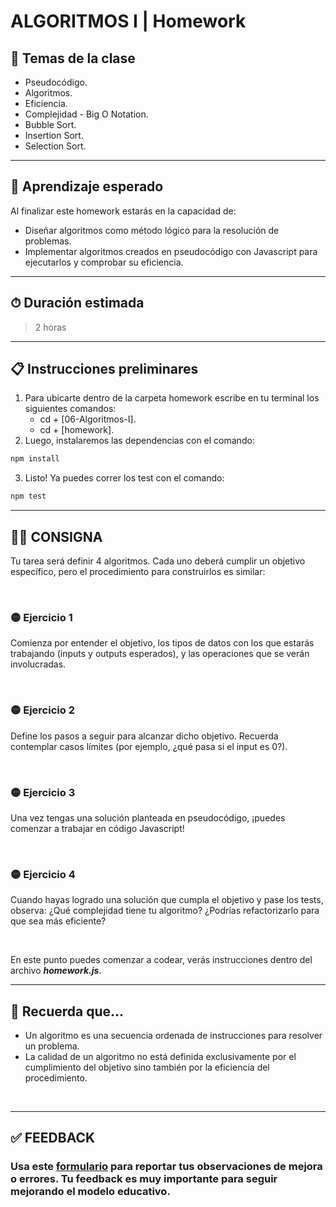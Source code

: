 # ALGORITMOS I | Homework

## 📒 Temas de la clase

-  Pseudocódigo.
-  Algoritmos.
-  Eficiencia.
-  Complejidad - Big O Notation.
-  Bubble Sort.
-  Insertion Sort.
-  Selection Sort.

---

## 👀 Aprendizaje esperado

Al finalizar este homework estarás en la capacidad de:

-  Diseñar algoritmos como método lógico para la resolución de problemas.
-  Implementar algoritmos creados en pseudocódigo con Javascript para ejecutarlos y comprobar su eficiencia.

---

## ⏱ Duración estimada

> 2 horas

---

## 📋 Instrucciones preliminares

1. Para ubicarte dentro de la carpeta homework escribe en tu terminal los siguientes comandos:
   -  cd + [06-Algoritmos-I].
   -  cd + [homework].
2. Luego, instalaremos las dependencias con el comando:

```javascript
npm install
```

3. Listo! Ya puedes correr los test con el comando:

```javascript
npm test
```

---

## 👩‍💻 **CONSIGNA**

Tu tarea será definir 4 algoritmos. Cada uno deberá cumplir un objetivo específico, pero el procedimiento para construirlos es similar:

</br >

### 🟡 **Ejercicio 1**

Comienza por entender el objetivo, los tipos de datos con los que estarás trabajando (inputs y outputs esperados), y las operaciones que se verán involucradas.

</br >

### 🟡 **Ejercicio 2**

Define los pasos a seguir para alcanzar dicho objetivo. Recuerda contemplar casos límites (por ejemplo, ¿qué pasa si el input es 0?).

</br >

### 🟡 **Ejercicio 3**

Una vez tengas una solución planteada en pseudocódigo, ¡puedes comenzar a trabajar en código Javascript!

</br >

### 🟡 **Ejercicio 4**

Cuando hayas logrado una solución que cumpla el objetivo y pase los tests, observa: ¿Qué complejidad tiene tu algoritmo? ¿Podrías refactorizarlo para que sea más eficiente?

</br >

En este punto puedes comenzar a codear, verás instrucciones dentro del archivo _**homework.js**_.

---

## 🧠 Recuerda que...

-  Un algoritmo es una secuencia ordenada de instrucciones para resolver un problema.
-  La calidad de un algoritmo no está definida exclusivamente por el cumplimiento del objetivo sino también por la eficiencia del procedimiento.

</br >

---

## **✅ FEEDBACK**

### Usa este [**formulario**](https://docs.google.com/forms/d/e/1FAIpQLSe1MybH_Y-xcp1RP0jKPLndLdJYg8cwyHkSb9MwSrEjoxyzWg/viewform) para reportar tus observaciones de mejora o errores. Tu feedback es muy importante para seguir mejorando el modelo educativo.
